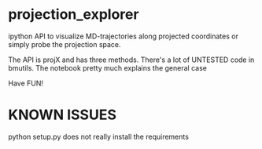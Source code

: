 # projection_explorer
ipython API to visualize MD-trajectories along projected coordinates or simply probe the projection space.

The API is projX and has three methods. There's a lot of UNTESTED code in bmutils.
The notebook pretty much explains the general case

Have FUN!

# KNOWN ISSUES
python setup.py does not really install the requirements